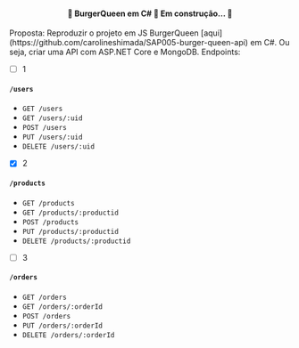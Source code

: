 <h4 align="center"> 
	🚧  BurgerQueen em C# 🚀 Em construção...  🚧
</h4>

<p>Proposta: Reproduzir o projeto em JS BurgerQueen [aqui](https://github.com/carolineshimada/SAP005-burger-queen-api) em C#. Ou seja, criar uma API com ASP.NET Core e MongoDB.
Endpoints:
</p>

- [ ] 1

#### `/users`

* `GET /users`
* `GET /users/:uid`
* `POST /users`
* `PUT /users/:uid`
* `DELETE /users/:uid`

- [x] 2
#### `/products`

* `GET /products`
* `GET /products/:productid`
* `POST /products`
* `PUT /products/:productid`
* `DELETE /products/:productid`

- [ ] 3
#### `/orders`

* `GET /orders`
* `GET /orders/:orderId`
* `POST /orders`
* `PUT /orders/:orderId`
* `DELETE /orders/:orderId`




